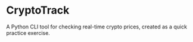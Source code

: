 # CryptoTrack

A Python CLI tool for checking real-time crypto prices, created as a quick practice exercise.